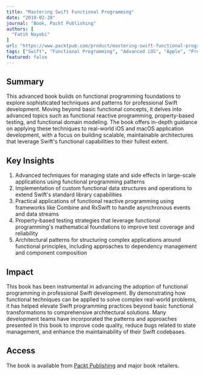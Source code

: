 ```yaml
---
title: "Mastering Swift Functional Programming"
date: "2019-02-28"
journal: "Book, Packt Publishing"
authors: [
  "Fatih Nayebi"
]
url: "https://www.packtpub.com/product/mastering-swift-functional-programming-second-edition/9781839211874"
tags: ["Swift", "Functional Programming", "Advanced iOS", "Apple", "Programming Languages", "Reactive Programming"]
featured: false
---
```


## Summary

This advanced book builds on functional programming foundations to explore sophisticated techniques and patterns for professional Swift development. Moving beyond basic functional concepts, it delves into advanced topics such as functional reactive programming, property-based testing, and functional domain modeling. The book offers in-depth guidance on applying these techniques to real-world iOS and macOS application development, with a focus on building scalable, maintainable architectures that leverage Swift's functional capabilities to their fullest extent.

## Key Insights

1. Advanced techniques for managing state and side effects in large-scale applications using functional programming patterns
2. Implementation of custom functional data structures and operations to extend Swift's standard library capabilities
3. Practical applications of functional reactive programming using frameworks like Combine and RxSwift to handle asynchronous events and data streams
4. Property-based testing strategies that leverage functional programming's mathematical foundations to improve test coverage and reliability
5. Architectural patterns for structuring complex applications around functional principles, including approaches to dependency management and component composition

## Impact

This book has been instrumental in advancing the adoption of functional programming in professional Swift development. By demonstrating how functional techniques can be applied to solve complex real-world problems, it has helped elevate Swift programming practices beyond basic functional transformations to comprehensive architectural solutions. Many development teams have incorporated the patterns and approaches presented in this book to improve code quality, reduce bugs related to state management, and enhance the maintainability of their Swift codebases.

## Access

The book is available from [Packt Publishing](https://www.packtpub.com/product/mastering-swift-functional-programming-second-edition/9781839211874) and major book retailers. 